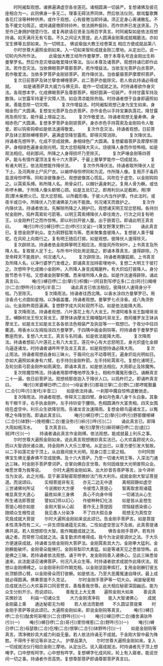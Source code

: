 <!-- { "loadSidebar": true } -->
　　时阿阇梨观想。诸佛遍满虚空各坐莲花。诸相圆满一切装严。复想诸佛及彼花座相合为一。此则佛身一多无二。理事无碍法界同体。然后依法仪则。献戏鬘歌舞香花灯涂等种种供养。或作于观想。心有疲倦当即持诵。须正定身心离诸散乱。不急不缓文句周正。或持诵疲倦即持铃杵。依法掷杵振铃。而作供养已发送贤圣。乃至作己身拥护随意行住。或复再欲请召贤圣当用百字真言。时阿阇梨如是依法观想持诵。如天满月无有亏盈。不久之间证大菩提。此人圆满金刚乘成就羯磨法。亦如宝生佛等五部如来。为一切明主。
佛说瑜伽大教王经卷第五
相应方便成就品第八
　　尔时世尊大遍照金刚如来。入一切如来智轮成就金刚三摩地。从定出已。说一切轮内外所作法。
　　此瑜伽大教王经所作曼拏罗。随于本尊名号连金刚出生称曼拏罗名。然后作息灾增益敬爱降伏等法。当以本尊及诸菩萨。观想持诵已即作此法。若作息灾法。当依佛眼菩萨尊那菩萨。若作增益法。当依宝光菩萨白衣菩萨。若作敬爱法。当依多罗菩萨金刚锁菩萨。若作降伏法。当依颦眉菩萨摩摩枳菩萨。
　　复次日前菩萨及钵兰拏舍嚩哩菩萨。此二菩萨亦能除灾。若人依此持诵必得成就。
　　如是诸菩萨具大威力与佛无异。能作一切成就之法。时持诵者欲作身灾法。各观想本字。化成佛眼菩萨及尊那菩萨。相好圆满一切装严。手持甘露军持及数珠。以甘露军持灌于灾障人顶。如自清凉能除热恼。时持诵者想于自身即遍照如来。善能息除一切灾障。
　　复次作增益法。时阿阇梨观想己身为宝生如来。身相金色广大圆满。复想宝光菩萨及白衣菩萨。亦作金色以手持宝兼执莲花。降甘露雨及雨珍宝。能作最上增益之法。
　　复次作敬爱法。持诵者观想无量寿佛。身相赤色广大圆满。复想多罗菩萨金刚锁菩萨。身亦赤色手持罥索及金刚钩令人敬爱。即以钩索钩牵如是依法速得敬爱。
　　复次作息灾法。持诵者观想。日前菩萨及钵兰那赊嚩哩菩萨。遍满虚空降甘露雨。即得灾障消除。
　　复次降伏法。持诵者先想吽字。化成不空成就佛。身相绿色广大圆满。复想颦眉菩萨及摩摩枳菩萨。身相绿色遍身金刚光明。现大忿怒相降大天火。烧彼降人身而作惊怖相。如是观法相应。经刹那间。所降之人身得损坏乃至除灭。
　　复次萨埵金刚等四菩萨。能与有情作灌顶法复有十六大菩萨。于最上曼拏罗能作一切成就法。
　　复有诸大明王。依法观想能作降伏法。
　　复次作外降伏法。持诵者取所降伏人足下土。及河两岸土尸灰尸衣。以朅啰母怛啰同和为泥。作所降人像。复用芥子毒药盐泯母怛啰等。同和涂彼像身已。观想彼像其心慌乱。风吹在于虚空。以金刚钩钩之。以罥索系缚。称所降人名。用骨朵打。以棘针遍身刺之。复用人骨为橛。或佉祢啰木橛。于所降人像头额臂心颈。如是五处钉之。即用利剑从足截断。用[寧　　頁]摩木柴燃火已。现大忿怒相。以所截形像。于彼火内当作护摩。作此法时。或夜半或日中。所降伏人乃至诸佛圣力尚不能救。何况诸天而救护之。
　　复次作内降伏法。持诵者依法。先解除所降之人拥护已。观想诸天明王现忿怒相。各持剑杖金刚杵。捣杵罥索轮弓箭等。以明王罥索缚降伏人牵往南方。行次之间复有明王。以金刚杵打之而作惊怖。即以利剑开彼人腹。出于肠胃已。即诵此明王真言曰。
　　唵(引)吽(引)嚩日啰(二合)啰(引)叉娑(一)薄叉野薄叉野(二)
　　诵此真言已。复想金刚罗刹众。变为鸦野狐鹫鸟等。悉来聚集食彼降人。复想彼人乘于驝驼。在风轮上向南行之。复有明王随后打掷。如是观想。彼降伏人速得除灭。
　　复次辟除法。持诵者依金刚舜拏明王相应法。用旋风所吹树叶。上书真言及所降人名。复取彼人足下土。与所书叶同处用足踏之。即诵本尊真言。速得辟除。乃至帝释天不能救护。何况诸凡人。
　　复次辟除法。持诵者用獯狐翅。上书真言及所降人名。以净行婆罗门发缠之。即诵真言加持密埋地中。复想二大明王于彼打之。次想吽字化成微小金刚杵。入所降人身变成羯磨杵。有大炽焰打彼降人。身分肢节悉令干枯。又想诸金刚拏枳儞。悉来唼所降人身血。如是作法速得辟除。诵此真言曰。
　　唵(引)嚩日啰(二合)拏(引)枳儞(一)阿目割写啰讫多(二合)阿(引)羯哩沙(二合)野吽(引)发吒(半音二)
　　诵此真言已依法相应。彼降伏人速得身分干枯。乃至除灭。
　　复次降雨法。持诵者往西北隅。以香水涂四方曼拏罗已。用涂香点七点圆如星相。以净器盖覆。持诵者观想。曼拏罗七点涂香。成八角须弥山。化金刚杵周匝遍满。复想野字成大风轮寂然不动。如是依法能降大雨。
　　复次降雨法。持诵者观想。八叶莲花上有八大龙王。所谓阿难多龙王酤哩哥龙王。嚩酥枳龙王怛叉哥龙王。摩贺钵讷摩龙王羯哩酤吒哥龙王。商珂播罗龙王钵讷摩龙王。如是龙王如是龙王各各依法色相装严及执捉等一一观想已。于夜分中往四衢道。用香水以左拇指涂四方曼拏罗。于四隅中画金刚钩等。时持诵者于曼拏罗前敷座而坐。复想八大龙王。真言与名同诵。如是依法能降大雨。
　　复次降雨法。持诵者想前八叶莲花上有八大龙王。莲花中心有大忿怒明王。身光炽盛化金翅鸟逼逐诸龙。时持诵者诵吽吽字及龙王真言。如是观想持诵必降大雨。
　　复次止雨法。持诵者观想自身如三昧火。于眉间化出不动尊明王。遍身炽焰光明如日。亦如大遍照如来身有六臂。右手持剑金刚杵箭。左手持轮罥索弓。复想化诸明王。及轮剑索弓箭金刚杵如雨满空。即诵本真言。如是依法相应。大雨即止及除魔怖。
　　复次除魔惊怖法。持诵者用那啰噜地啰及净土。相和作魔冤形像已。诵橛真言二十一遍。依日前菩萨法。观想频那夜迦入于降伏人口。以捣杵打之。即诵杵真言曰。
　　唵(引)宋婆嚩日啰(二合)(一)母娑隶(引)那祖兰拏(二合)野(二)那啰尾觐曩(二合引)吽(引)发吒(半音三)
　　如是依法持诵。一刹那中魔自惊怖退散驰走。
　　复次降雨法。持诵者观想。帝释天三面四臂。身如月色乘八身千头白象。其象有千眼千牙。右手执金刚杵。左手持铃安于腰侧。色相圆满作大富贵相。四天女围绕在虚空中。利乐众生欲降甘雨。告诸龙言汝速降雨。复想金翅鸟逼诸龙王。以觜啄之令降甘雨。即诵此真言曰。
　　唵(引)嚩日啰(二合)拏(引)啰(引)野那儞哩嚩(二合引)钵野(一)挽呬儞(二合)曼没弥(引)枿(引)吽(引)(二)
　　诵此真言已。即降大雨如瓶泻水。
　　复次真言曰。
　　唵(引)摩贺(引)稣珂嚩日啰(二合)底[口　　弱]吽(引)(一)
　　持诵者诵此真言作金刚缚。依法观想。能成就最上利乐之事。
　　尔时世尊大遍照金刚如来。说此真言观想微妙真实法已。心大欢喜顾视大众。而以大智调伏诸众故。持金刚杵入大乐三摩地。从定出已。以善方便引发大智故。以二手如莲花安于顶上。从自眉间放大光明。现身口意三密之相。
　　尔时阿閦佛宝生佛无量寿佛不空成就佛。及十六大菩萨。乃至一切诸大明王等。入深法门通达三昧。时金刚手菩萨摩诃萨。合掌向佛白言世尊。有何因缘放大光明普照众会。唯愿世尊为我等说。
　　尔时大遍照金刚如来。出大妙音告菩萨等言。汝今谛听当为汝说。此之光相。显于甚深秘密观想微妙法门有大利乐。成就金刚大智证菩提道。而说颂曰。
　　实相菩提非有无　　亦无二边无中道
　　离相寂静如虚空　　三世诸佛何所证
　　今说微妙大方便　　令彼悟入菩提心
　　智离取舍观诸蕴　　唯显真空大道心
　　最胜如来三身佛　　真心不向身中得
　　一切诸法从心生　　所生诸法即菩提
　　譬如幻师以幻心　　作彼种种幻化法
　　如是皆从妄想生　　菩提心相亦如是
　　金刚大智从心起　　善作无上菩提因
　　烦恼疑惑染彼心　　随顺众生根性说
　　我见愚人分染净　　不了四大假合身
　　观想无为真性空　　究竟成就大菩提
　　尔时大遍照金刚如来说此颂已。告金刚手菩萨言。如是菩提本性清净而有二义。一非生烦恼诸蕴无实故。二性如虚空思议不及故。此真菩提诸佛共说。若人观想即住大智。能作羯磨成就之法。
　　佛告金刚手菩萨。若有持诵之者。而常修习成就之法。虽复勤求终难得成。我今为汝说彼调伏之法。于大乐方便速获成就。持诵者当依金刚钩大菩萨法。金刚罥索具大力。金刚拳大猛利。金刚橛能破坏。金刚骨朵能捶打。金刚哥梨印大勇猛。如是等诸天见之悉皆惊怖。此是佛之三昧。若持诵者依法观想。诵于吽字。发金刚钩善入诸佛心。见此三昧悉皆速来。此法能请召诸佛菩萨。何况凡夫众生等。时持诵者欲求成就作此降伏法。观想以金刚缚缚之。以金刚哥利印作期克相。以金刚坚固拳挥打。复用金刚橛钉彼五处顶额颈心臂。以金刚骨朵而钉彼橛。如是依法。乃至大恶魔冤速自降伏。最上成就必得圆满。佛果菩提不久克证。
　　尔时金刚手菩萨等一切大众。闻是秘密相应成就法已心大欢喜异口同音赞言。善哉善哉世尊。此大相应秘密深固幽远。能为众生分别开示。而说颂曰。
　　善哉无上大无畏　　遍照金刚大如来
　　善说真实微妙法　　利益一切诸众生
　　大力金刚清净钩　　能入大智诸佛心
　　成就金刚最上乘　　通达秘密无为相
　　若人依法而勤修　　不久圆证菩提果
　　时金刚手菩萨等说此颂已。大遍照金刚如来。即说金刚钩等真言。
　　唵(引)嚩日啰(二合引)酤舍阿哥哩沙(二合)野吽(引)(一)
　　唵(引)嚩日啰(二合)播舍满驮吽(引)(一)
　　唵(引)嚩日啰(二合)哥(引)里怛哩惹(二合)野吽(引)(一)
　　唵(引)嚩日啰(二合)母瑟致(二合)仡哩(二合)恨拏(二合引)钵野吽(引)(一)
　　如是金刚钩等真言。清净微妙具大威力利益无量。若人依法持诵无不成就。于金刚大智中最为殊胜。不得传于邪见等非法之人。
护摩品第九
　　尔时世尊大遍照金刚如来。复入一切成就法仪行相应金刚三摩地。从定出已。说入寤成就法。时持诵者先于顶上想唵字。口中想有阿字。心中想有吽字。复想嚩字化成风轮。轮上有入寤者。能说世间一切之事。持诵者作贡高势。复想尊那菩萨即诵尊那菩萨真言曰。
